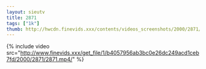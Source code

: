 ```yaml
--- 
layout: sieutv
title: 2871
tags: ["1k"]
thumb: http://hwcdn.finevids.xxx/contents/videos_screenshots/2000/2871/preview.mp4.jpg
---
```

{% include video src="http://www.finevids.xxx/get_file/1/b4057956ab3bc0e26dc249acd1ceb7fd/2000/2871/2871.mp4/" %} 
